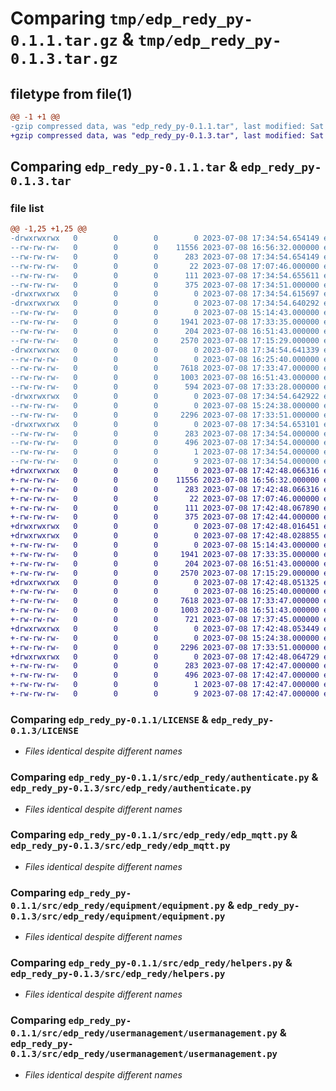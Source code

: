 # Comparing `tmp/edp_redy_py-0.1.1.tar.gz` & `tmp/edp_redy_py-0.1.3.tar.gz`

## filetype from file(1)

```diff
@@ -1 +1 @@
-gzip compressed data, was "edp_redy_py-0.1.1.tar", last modified: Sat Jul  8 17:34:54 2023, max compression
+gzip compressed data, was "edp_redy_py-0.1.3.tar", last modified: Sat Jul  8 17:42:48 2023, max compression
```

## Comparing `edp_redy_py-0.1.1.tar` & `edp_redy_py-0.1.3.tar`

### file list

```diff
@@ -1,25 +1,25 @@
-drwxrwxrwx   0        0        0        0 2023-07-08 17:34:54.654149 edp_redy_py-0.1.1/
--rw-rw-rw-   0        0        0    11556 2023-07-08 16:56:32.000000 edp_redy_py-0.1.1/LICENSE
--rw-rw-rw-   0        0        0      283 2023-07-08 17:34:54.654149 edp_redy_py-0.1.1/PKG-INFO
--rw-rw-rw-   0        0        0       22 2023-07-08 17:07:46.000000 edp_redy_py-0.1.1/README.md
--rw-rw-rw-   0        0        0      111 2023-07-08 17:34:54.655611 edp_redy_py-0.1.1/setup.cfg
--rw-rw-rw-   0        0        0      375 2023-07-08 17:34:51.000000 edp_redy_py-0.1.1/setup.py
-drwxrwxrwx   0        0        0        0 2023-07-08 17:34:54.615697 edp_redy_py-0.1.1/src/
-drwxrwxrwx   0        0        0        0 2023-07-08 17:34:54.640292 edp_redy_py-0.1.1/src/edp_redy/
--rw-rw-rw-   0        0        0        0 2023-07-08 15:14:43.000000 edp_redy_py-0.1.1/src/edp_redy/__init__.py
--rw-rw-rw-   0        0        0     1941 2023-07-08 17:33:35.000000 edp_redy_py-0.1.1/src/edp_redy/authenticate.py
--rw-rw-rw-   0        0        0      204 2023-07-08 16:51:43.000000 edp_redy_py-0.1.1/src/edp_redy/consts.py
--rw-rw-rw-   0        0        0     2570 2023-07-08 17:15:29.000000 edp_redy_py-0.1.1/src/edp_redy/edp_mqtt.py
-drwxrwxrwx   0        0        0        0 2023-07-08 17:34:54.641339 edp_redy_py-0.1.1/src/edp_redy/equipment/
--rw-rw-rw-   0        0        0        0 2023-07-08 16:25:40.000000 edp_redy_py-0.1.1/src/edp_redy/equipment/__init__.py
--rw-rw-rw-   0        0        0     7618 2023-07-08 17:33:47.000000 edp_redy_py-0.1.1/src/edp_redy/equipment/equipment.py
--rw-rw-rw-   0        0        0     1003 2023-07-08 16:51:43.000000 edp_redy_py-0.1.1/src/edp_redy/helpers.py
--rw-rw-rw-   0        0        0      594 2023-07-08 17:33:28.000000 edp_redy_py-0.1.1/src/edp_redy/redy.py
-drwxrwxrwx   0        0        0        0 2023-07-08 17:34:54.642922 edp_redy_py-0.1.1/src/edp_redy/usermanagement/
--rw-rw-rw-   0        0        0        0 2023-07-08 15:24:38.000000 edp_redy_py-0.1.1/src/edp_redy/usermanagement/__init__.py
--rw-rw-rw-   0        0        0     2296 2023-07-08 17:33:51.000000 edp_redy_py-0.1.1/src/edp_redy/usermanagement/usermanagement.py
-drwxrwxrwx   0        0        0        0 2023-07-08 17:34:54.653101 edp_redy_py-0.1.1/src/edp_redy_py.egg-info/
--rw-rw-rw-   0        0        0      283 2023-07-08 17:34:54.000000 edp_redy_py-0.1.1/src/edp_redy_py.egg-info/PKG-INFO
--rw-rw-rw-   0        0        0      496 2023-07-08 17:34:54.000000 edp_redy_py-0.1.1/src/edp_redy_py.egg-info/SOURCES.txt
--rw-rw-rw-   0        0        0        1 2023-07-08 17:34:54.000000 edp_redy_py-0.1.1/src/edp_redy_py.egg-info/dependency_links.txt
--rw-rw-rw-   0        0        0        9 2023-07-08 17:34:54.000000 edp_redy_py-0.1.1/src/edp_redy_py.egg-info/top_level.txt
+drwxrwxrwx   0        0        0        0 2023-07-08 17:42:48.066316 edp_redy_py-0.1.3/
+-rw-rw-rw-   0        0        0    11556 2023-07-08 16:56:32.000000 edp_redy_py-0.1.3/LICENSE
+-rw-rw-rw-   0        0        0      283 2023-07-08 17:42:48.066316 edp_redy_py-0.1.3/PKG-INFO
+-rw-rw-rw-   0        0        0       22 2023-07-08 17:07:46.000000 edp_redy_py-0.1.3/README.md
+-rw-rw-rw-   0        0        0      111 2023-07-08 17:42:48.067890 edp_redy_py-0.1.3/setup.cfg
+-rw-rw-rw-   0        0        0      375 2023-07-08 17:42:44.000000 edp_redy_py-0.1.3/setup.py
+drwxrwxrwx   0        0        0        0 2023-07-08 17:42:48.016451 edp_redy_py-0.1.3/src/
+drwxrwxrwx   0        0        0        0 2023-07-08 17:42:48.028855 edp_redy_py-0.1.3/src/edp_redy/
+-rw-rw-rw-   0        0        0        0 2023-07-08 15:14:43.000000 edp_redy_py-0.1.3/src/edp_redy/__init__.py
+-rw-rw-rw-   0        0        0     1941 2023-07-08 17:33:35.000000 edp_redy_py-0.1.3/src/edp_redy/authenticate.py
+-rw-rw-rw-   0        0        0      204 2023-07-08 16:51:43.000000 edp_redy_py-0.1.3/src/edp_redy/consts.py
+-rw-rw-rw-   0        0        0     2570 2023-07-08 17:15:29.000000 edp_redy_py-0.1.3/src/edp_redy/edp_mqtt.py
+drwxrwxrwx   0        0        0        0 2023-07-08 17:42:48.051325 edp_redy_py-0.1.3/src/edp_redy/equipment/
+-rw-rw-rw-   0        0        0        0 2023-07-08 16:25:40.000000 edp_redy_py-0.1.3/src/edp_redy/equipment/__init__.py
+-rw-rw-rw-   0        0        0     7618 2023-07-08 17:33:47.000000 edp_redy_py-0.1.3/src/edp_redy/equipment/equipment.py
+-rw-rw-rw-   0        0        0     1003 2023-07-08 16:51:43.000000 edp_redy_py-0.1.3/src/edp_redy/helpers.py
+-rw-rw-rw-   0        0        0      721 2023-07-08 17:37:45.000000 edp_redy_py-0.1.3/src/edp_redy/redy.py
+drwxrwxrwx   0        0        0        0 2023-07-08 17:42:48.053449 edp_redy_py-0.1.3/src/edp_redy/usermanagement/
+-rw-rw-rw-   0        0        0        0 2023-07-08 15:24:38.000000 edp_redy_py-0.1.3/src/edp_redy/usermanagement/__init__.py
+-rw-rw-rw-   0        0        0     2296 2023-07-08 17:33:51.000000 edp_redy_py-0.1.3/src/edp_redy/usermanagement/usermanagement.py
+drwxrwxrwx   0        0        0        0 2023-07-08 17:42:48.064729 edp_redy_py-0.1.3/src/edp_redy_py.egg-info/
+-rw-rw-rw-   0        0        0      283 2023-07-08 17:42:47.000000 edp_redy_py-0.1.3/src/edp_redy_py.egg-info/PKG-INFO
+-rw-rw-rw-   0        0        0      496 2023-07-08 17:42:47.000000 edp_redy_py-0.1.3/src/edp_redy_py.egg-info/SOURCES.txt
+-rw-rw-rw-   0        0        0        1 2023-07-08 17:42:47.000000 edp_redy_py-0.1.3/src/edp_redy_py.egg-info/dependency_links.txt
+-rw-rw-rw-   0        0        0        9 2023-07-08 17:42:47.000000 edp_redy_py-0.1.3/src/edp_redy_py.egg-info/top_level.txt
```

### Comparing `edp_redy_py-0.1.1/LICENSE` & `edp_redy_py-0.1.3/LICENSE`

 * *Files identical despite different names*

### Comparing `edp_redy_py-0.1.1/src/edp_redy/authenticate.py` & `edp_redy_py-0.1.3/src/edp_redy/authenticate.py`

 * *Files identical despite different names*

### Comparing `edp_redy_py-0.1.1/src/edp_redy/edp_mqtt.py` & `edp_redy_py-0.1.3/src/edp_redy/edp_mqtt.py`

 * *Files identical despite different names*

### Comparing `edp_redy_py-0.1.1/src/edp_redy/equipment/equipment.py` & `edp_redy_py-0.1.3/src/edp_redy/equipment/equipment.py`

 * *Files identical despite different names*

### Comparing `edp_redy_py-0.1.1/src/edp_redy/helpers.py` & `edp_redy_py-0.1.3/src/edp_redy/helpers.py`

 * *Files identical despite different names*

### Comparing `edp_redy_py-0.1.1/src/edp_redy/usermanagement/usermanagement.py` & `edp_redy_py-0.1.3/src/edp_redy/usermanagement/usermanagement.py`

 * *Files identical despite different names*

